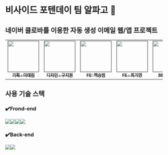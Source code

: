 # 비사이드 포텐데이 팀 알파고 👋


## 네이버 클로바를 이용한 자동 생성 이메일 웹/앱 프로젝트


<table>
  <tbody>
    <tr>
      <td align="center"><a href=""><img src="" width="100px;" alt=""/><br /><sub><b>기획 : 이태림 </b></sub></a><br /></td>
      <td align="center"><a href=""><img src="" width="100px;" alt=""/><br /><sub><b>디자인 : 구지원</b></sub></a><br /></td>
      <td align="center"><a href=""><img src="" width="100px;" alt=""/><br /><sub><b>FE: 백승범</b></sub></a><br /></td>
      <td align="center"><a href=""><img src="" width="100px;" alt=""/><br /><sub><b>FE : 최기영</b></sub></a><br /></td>
      <td align="center"><a href=""><img src="" width="100px;" alt=""/><br /><sub><b>BE : 이도훈</b></sub></a><br /></td>
      <td align="center"><a href=""><img src="" width="100px;" alt=""/><br /><sub><b>BE : 정수현</b></sub></a><br /></td>
    </tr>
  </tbody>
</table>

## 사용 기술 스택

### ✔️Frond-end
<img src="https://img.shields.io/badge/React-61DAFB?style=for-the-badge&logo=React&logoColor=black"><img src="https://img.shields.io/badge/chakraui-319795?style=for-the-badge&logo=chakraui&logoColor=white"><img src="https://img.shields.io/badge/reactquery-FF4154?style=for-the-badge&logo=reactquery&logoColor=purple"><img src="https://img.shields.io/badge/vercel-000000?style=for-the-badge&logo=vercel&logoColor=white">
### ✔️Back-end
<img src="https://img.shields.io/badge/Spring-6DB33F?style=for-the-badge&logo=Spring&logoColor=green"><img src="https://img.shields.io/badge/Spring Boot-6DB33F?style=for-the-badge&logo=Spring Boot&logoColor=yellow">
